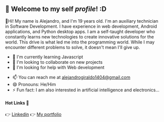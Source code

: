 ## 👋 Welcome to my self *profile*! :D 
🦈Hi! My name is Alejandro, and I'm 19 years old. I'm an auxiliary technician in Software Development. I have experience in web development, Android applications, and Python desktop apps. I am a self-taught developer who constantly learns new technologies to create innovative solutions for the world. This drive is what led me into the programming world. While I may encounter different problems to solve, it doesn't mean I'll give up.

- 🌱 I'm currently learning Javascript
- 👯 I'm looking to collaborate on new projects
- 🤔 I'm looking for help with Web development
<!-- - 💬 Ask me about ... -->
- 📫 You can reach me at alejandrogiraldo1404@gmail.com
- 😄 Pronouns: He/Him
- ⚡ Fun fact:  I am also interested in artificial intelligence and electronics...

#### **Hot Links** 🤭
👉 [Linkedin](https://www.linkedin.com/in/alejandro-giraldo-ocampo-30a825233?lipi=urn%3Ali%3Apage%3Ad_flagship3_profile_view_base_contact_details%3BAiRL0gGASsOqWb2k598szA%3D%3D:// "Linkedin") 
👉 [My portfolio](https://alejogiraldoo.github.io/portfolio/ "My portfolio")
